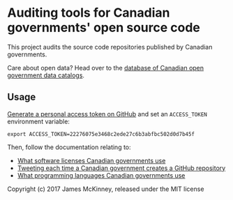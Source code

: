 # Auditing tools for Canadian governments' open source code

This project audits the source code repositories published by Canadian governments.

Care about open data? Head over to the [database of Canadian open government data catalogs](https://github.com/jpmckinney/open_data_canada).

## Usage

[Generate a personal access token on GitHub](https://github.com/settings/tokens) and set an `ACCESS_TOKEN` environment variable:

    export ACCESS_TOKEN=22276075e3468c2ede27c6b3abfbc502d0d7b45f

Then, follow the documentation relating to:

* [What software licenses Canadian governments use](docs/licenses.md#readme)
* [Tweeting each time a Canadian government creates a GitHub repository](docs/cdngovrepos.md#readme)
* [What programming languages Canadian governments use](docs/miscellaneous.md#readme)

Copyright (c) 2017 James McKinney, released under the MIT license
